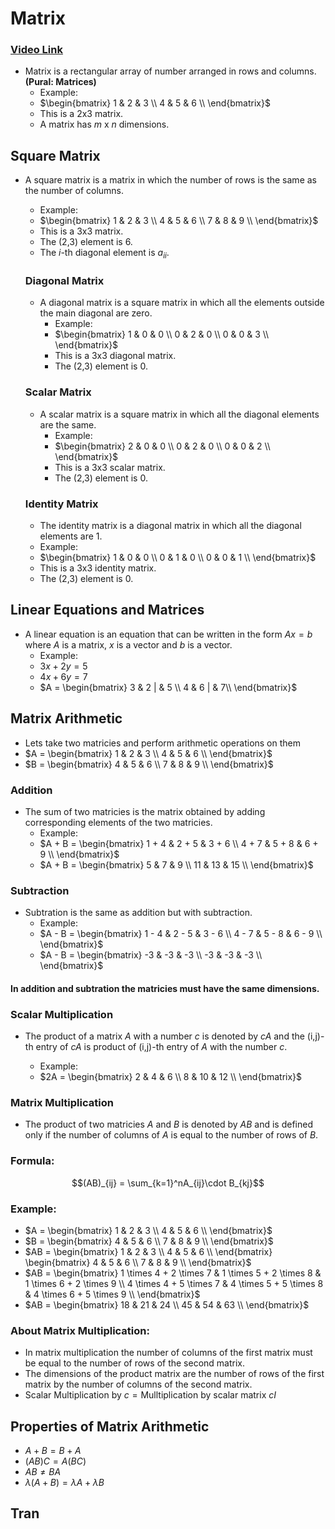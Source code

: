 # Matrix

### [Video Link](https://youtu.be/rnIDlZnrCc0)

- Matrix is a rectangular array of number arranged in rows and columns. **(Pural: Matrices)**
  - Example:
  - $\begin{bmatrix}
      1 & 2 & 3 \\
      4 & 5 & 6 \\
      \end{bmatrix}$
  - This is a 2x3 matrix.
  - A matrix has $m$ x $n$ dimensions.

## Square Matrix

- A square matrix is a matrix in which the number of rows is the same as the number of columns.

  - Example:
  - $\begin{bmatrix}
      1 & 2 & 3 \\
      4 & 5 & 6 \\
      7 & 8 & 9 \\
      \end{bmatrix}$
  - This is a 3x3 matrix.
  - The (2,3) element is 6.
  - The $i$-th diagonal element is $a_{ii}$.

  ### Diagonal Matrix

  - A diagonal matrix is a square matrix in which all the elements outside the main diagonal are zero.
    - Example:
    - $\begin{bmatrix}
        1 & 0 & 0 \\
        0 & 2 & 0 \\
        0 & 0 & 3 \\
        \end{bmatrix}$
    - This is a 3x3 diagonal matrix.
    - The (2,3) element is 0.

  ### Scalar Matrix

  - A scalar matrix is a square matrix in which all the diagonal elements are the same.
    - Example:
    - $\begin{bmatrix}
        2 & 0 & 0 \\
        0 & 2 & 0 \\
        0 & 0 & 2 \\
        \end{bmatrix}$
    - This is a 3x3 scalar matrix.
    - The (2,3) element is 0.

  ### Identity Matrix

  - The identity matrix is a diagonal matrix in which all the diagonal elements are 1.
  - Example:
  - $\begin{bmatrix}
          1 & 0 & 0 \\
          0 & 1 & 0 \\
          0 & 0 & 1 \\
          \end{bmatrix}$
  - This is a 3x3 identity matrix.
  - The (2,3) element is 0.

## Linear Equations and Matrices

- A linear equation is an equation that can be written in the form $Ax = b$ where $A$ is a matrix, $x$ is a vector and $b$ is a vector.
  - Example:
  - $3x + 2y = 5$
  - $4x + 6y = 7$
  - $A = \begin{bmatrix}
          3 & 2 | & 5 \\
          4 & 6 | & 7\\
          \end{bmatrix}$

## Matrix Arithmetic

- Lets take two matricies and perform arithmetic operations on them
- $A = \begin{bmatrix}
        1 & 2 & 3 \\
        4 & 5 & 6 \\
        \end{bmatrix}$
- $B = \begin{bmatrix}
        4 & 5 & 6 \\
        7 & 8 & 9 \\
        \end{bmatrix}$

### Addition

- The sum of two matricies is the matrix obtained by adding corresponding elements of the two matricies.
  - Example:
  - $A + B = \begin{bmatrix}
              1 + 4 & 2 + 5 & 3 + 6 \\
              4 + 7 & 5 + 8 & 6 + 9 \\
              \end{bmatrix}$
  - $A + B = \begin{bmatrix}
              5 & 7 & 9 \\
              11 & 13 & 15 \\
              \end{bmatrix}$

### Subtraction

- Subtration is the same as addition but with subtraction.
  - Example:
  - $A - B = \begin{bmatrix}
              1 - 4 & 2 - 5 & 3 - 6 \\
              4 - 7 & 5 - 8 & 6 - 9 \\
              \end{bmatrix}$
  - $A - B = \begin{bmatrix}
              -3 & -3 & -3 \\
              -3 & -3 & -3 \\
              \end{bmatrix}$

#### In addition and subtration the matricies must have the same dimensions.

### Scalar Multiplication

- The product of a matrix $A$ with a number $c$ is denoted by $cA$ and the (i,j)-th entry of $cA$ is product of (i,j)-th entry of $A$ with the number $c$.

  - Example:
  - $2A = \begin{bmatrix}
            2 & 4 & 6 \\
            8 & 10 & 12 \\
            \end{bmatrix}$

### Matrix Multiplication

- The product of two matricies $A$ and $B$ is denoted by $AB$ and is defined only if the number of columns of $A$ is equal to the number of rows of $B$.

### Formula:

$$(AB)_{ij} = \sum_{k=1}^nA_{ij}\cdot B_{kj}$$

### Example:

- $A = \begin{bmatrix}
          1 & 2 & 3 \\
          4 & 5 & 6 \\
          \end{bmatrix}$
- $B = \begin{bmatrix}
          4 & 5 & 6 \\
          7 & 8 & 9 \\
          \end{bmatrix}$
- $AB = \begin{bmatrix}
            1 & 2 & 3 \\
            4 & 5 & 6 \\
            \end{bmatrix} \begin{bmatrix}
            4 & 5 & 6 \\
            7 & 8 & 9 \\
            \end{bmatrix}$
- $AB = \begin{bmatrix}
            1 \times 4 + 2 \times 7 & 1 \times 5 + 2 \times 8 & 1 \times 6 + 2 \times 9 \\
            4 \times 4 + 5 \times 7 & 4 \times 5 + 5 \times 8 & 4 \times 6 + 5 \times 9 \\
            \end{bmatrix}$
- $AB = \begin{bmatrix}
            18 & 21 & 24 \\
            45 & 54 & 63 \\
            \end{bmatrix}$

### About Matrix Multiplication:

- In matrix multiplication the number of columns of the first matrix must be equal to the number of rows of the second matrix.
- The dimensions of the product matrix are the number of rows of the first matrix by the number of columns of the second matrix.
- $\text{Scalar Multiplication by } c = \text{Mulltiplication by scalar matrix } cI$

## Properties of Matrix Arithmetic

- $A + B = B + A$
- $(AB)C = A(BC)$
- $AB \neq BA$
- $\lambda(A + B) = \lambda A + \lambda B$

## Tran